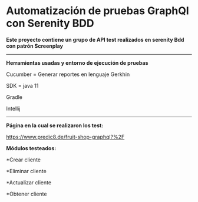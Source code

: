 # Automatización de pruebas GraphQl con Serenity BDD

**Este proyecto contiene un grupo de API test realizados en serenity Bdd con  patrón Screenplay**

___
**Herramientas usadas y entorno de ejecución de pruebas**

Cucumber = Generar reportes en lenguaje Gerkhin

SDK = java 11

Gradle

Intellij

___
**Página en la cual se realizaron los test:**

https://www.predic8.de/fruit-shop-graphql?%2F

**Módulos testeados:**

*Crear cliente

*Eliminar cliente

*Actualizar cliente

*Obtener cliente
